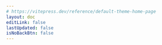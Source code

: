 ```yaml
---
# https://vitepress.dev/reference/default-theme-home-page
layout: doc
editLink: false
lastUpdated: false
isNoBackBtn: false
---
```


<NotesRedirect prefix="/bugs/" />

<script lang="ts" setup>
import NotesRedirect from '../.vitepress/theme/components/NotesRedirect.vue'
</script>